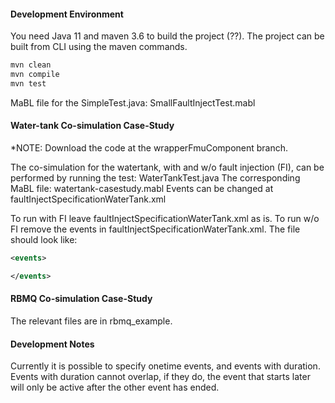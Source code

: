 #### Development Environment
You need Java 11 and maven 3.6 to build the project (??).
The project can be built from CLI using the maven commands.
```bash
mvn clean
mvn compile
mvn test
```

MaBL file for the SimpleTest.java: SmallFaultInjectTest.mabl

#### Water-tank Co-simulation Case-Study
*NOTE: Download the code at the wrapperFmuComponent branch.

The co-simulation for the watertank, with and w/o fault injection (FI), can be performed by running the test: WaterTankTest.java
The corresponding MaBL file: watertank-casestudy.mabl
Events can be changed at faultInjectSpecificationWaterTank.xml

To run with FI leave faultInjectSpecificationWaterTank.xml as is.
To run w/o FI remove the events in faultInjectSpecificationWaterTank.xml. The file should look like:

```xml
<events>

</events>
```

#### RBMQ Co-simulation Case-Study
The relevant files are in rbmq_example.


#### Development Notes
Currently it is possible to specify onetime events, and events with duration. Events with duration cannot overlap, if they do, the event that starts later will only be active after the other event has ended. 